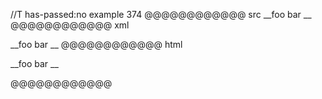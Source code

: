 //T has-passed:no
example 374
@@@@@@@@@@@@ src
__foo bar __
@@@@@@@@@@@@ xml
<?xml version="1.0" encoding="UTF-8"?>
<!DOCTYPE document SYSTEM "CommonMark.dtd">
<document xmlns="http://commonmark.org/xml/1.0">
  <paragraph>
    <text>__foo bar __</text>
  </paragraph>
</document>
@@@@@@@@@@@@ html
<p>__foo bar __</p>
@@@@@@@@@@@@
